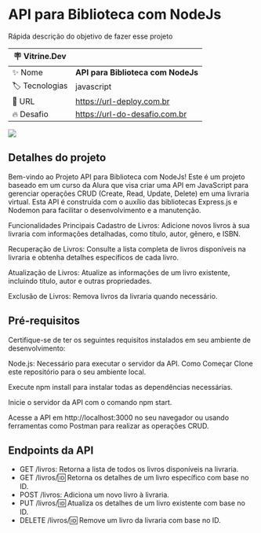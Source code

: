 # API para Biblioteca com NodeJs

Rápida descrição do objetivo de fazer esse projeto

| :placard: Vitrine.Dev |     |
| -------------  | --- |
| :sparkles: Nome        | **API para Biblioteca com NodeJs**
| :label: Tecnologias | javascript
| :rocket: URL         | https://url-deploy.com.br
| :fire: Desafio     | https://url-do-desafio.com.br

<!-- Inserir imagem com a #vitrinedev ao final do link -->
![](https://www.ericeiramag.pt/wp-content/uploads/2021/02/bibliotecas.png#vitrinedev)

## Detalhes do projeto

Bem-vindo ao Projeto API para Biblioteca com NodeJs! Este é um projeto baseado em um curso da Alura que visa criar uma API em JavaScript para gerenciar operações CRUD (Create, Read, Update, Delete) em uma livraria virtual. Esta API é construída com o auxílio das bibliotecas Express.js e Nodemon para facilitar o desenvolvimento e a manutenção.

Funcionalidades Principais
Cadastro de Livros: Adicione novos livros à sua livraria com informações detalhadas, como título, autor, gênero, e ISBN.

Recuperação de Livros: Consulte a lista completa de livros disponíveis na livraria e obtenha detalhes específicos de cada livro.

Atualização de Livros: Atualize as informações de um livro existente, incluindo título, autor e outras propriedades.

Exclusão de Livros: Remova livros da livraria quando necessário.

## Pré-requisitos
Certifique-se de ter os seguintes requisitos instalados em seu ambiente de desenvolvimento:

Node.js: Necessário para executar o servidor da API.
Como Começar
Clone este repositório para o seu ambiente local.

Execute npm install para instalar todas as dependências necessárias.

Inicie o servidor da API com o comando npm start.

Acesse a API em http://localhost:3000 no seu navegador ou usando ferramentas como Postman para realizar as operações CRUD.

## Endpoints da API
- GET /livros: Retorna a lista de todos os livros disponíveis na livraria.
- GET /livros/:id: Retorna os detalhes de um livro específico com base no ID.
- POST /livros: Adiciona um novo livro à livraria.
- PUT /livros/:id: Atualiza os detalhes de um livro existente com base no ID.
- DELETE /livros/:id: Remove um livro da livraria com base no ID.

